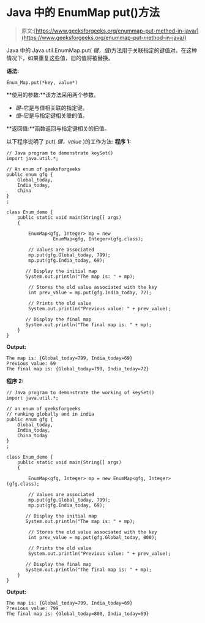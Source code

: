 # Java 中的 EnumMap put()方法

> 原文:[https://www.geeksforgeeks.org/enummap-put-method-in-java/](https://www.geeksforgeeks.org/enummap-put-method-in-java/)

Java 中的 Java.util.EnumMap.put( *键，值*)方法用于关联指定的键值对。在这种情况下，如果重复这些值，旧的值将被替换。

**语法:**

```
Enum_Map.put(*key, value*)
```

**使用的参数:**该方法采用两个参数。

*   *键*–它是与值相关联的指定键。
*   *值*–它是与指定键相关联的值。

**返回值:**函数返回与指定键相关的旧值。

以下程序说明了 put( *键，value* )的工作方法:
**程序 1:**

```
// Java program to demonstrate keySet()
import java.util.*;

// An enum of geeksforgeeks
public enum gfg {
    Global_today,
    India_today,
    China
}
;

class Enum_demo {
    public static void main(String[] args)
    {

        EnumMap<gfg, Integer> mp = new 
                 EnumMap<gfg, Integer>(gfg.class);

        // Values are associated
        mp.put(gfg.Global_today, 799);
        mp.put(gfg.India_today, 69);

       // Display the initial map
       System.out.println("The map is: " + mp);

        // Stores the old value associated with the key
        int prev_value = mp.put(gfg.India_today, 72);

        // Prints the old value
        System.out.println("Previous value: " + prev_value);

       // Display the final map
       System.out.println("The final map is: " + mp);
    }
}
```

**Output:**

```
The map is: {Global_today=799, India_today=69}
Previous value: 69
The final map is: {Global_today=799, India_today=72}

```

**程序 2:**

```
// Java program to demonstrate the working of keySet()
import java.util.*;

// an enum of geeksforgeeks
// ranking globally and in india
public enum gfg {
    Global_today,
    India_today,
    China_today
}
;

class Enum_demo {
    public static void main(String[] args)
    {

        EnumMap<gfg, Integer> mp = new EnumMap<gfg, Integer>(gfg.class);

        // Values are associated
        mp.put(gfg.Global_today, 799);
        mp.put(gfg.India_today, 69);

       // Display the initial map
       System.out.println("The map is: " + mp);

        // Stores the old value associated with the key
        int prev_value = mp.put(gfg.Global_today, 800);

        // Prints the old value
        System.out.println("Previous value: " + prev_value);

       // Display the final map
       System.out.println("The final map is: " + mp);
    }
}
```

**Output:**

```
The map is: {Global_today=799, India_today=69}
Previous value: 799
The final map is: {Global_today=800, India_today=69}

```